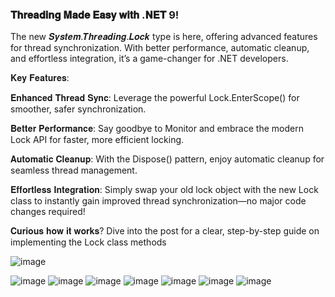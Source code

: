 ### 𝐓𝐡𝐫𝐞𝐚𝐝𝐢𝐧𝐠 𝐌𝐚𝐝𝐞 𝐄𝐚𝐬𝐲 𝐰𝐢𝐭𝐡 .𝐍𝐄𝐓 9!


The new 𝑺𝒚𝒔𝒕𝒆𝒎.𝑻𝒉𝒓𝒆𝒂𝒅𝒊𝒏𝒈.𝑳𝒐𝒄𝒌 type is here, offering advanced features for thread synchronization. With better performance, automatic cleanup, and effortless integration, it’s a game-changer for .NET developers.

𝐊𝐞𝐲 𝐅𝐞𝐚𝐭𝐮𝐫𝐞𝐬:

𝐄𝐧𝐡𝐚𝐧𝐜𝐞𝐝 𝐓𝐡𝐫𝐞𝐚𝐝 𝐒𝐲𝐧𝐜: Leverage the powerful Lock.EnterScope() for smoother, safer synchronization.

𝐁𝐞𝐭𝐭𝐞𝐫 𝐏𝐞𝐫𝐟𝐨𝐫𝐦𝐚𝐧𝐜𝐞: Say goodbye to Monitor and embrace the modern Lock API for faster, more efficient locking.

𝐀𝐮𝐭𝐨𝐦𝐚𝐭𝐢𝐜 𝐂𝐥𝐞𝐚𝐧𝐮𝐩: With the Dispose() pattern, enjoy automatic cleanup for seamless thread management.

𝐄𝐟𝐟𝐨𝐫𝐭𝐥𝐞𝐬𝐬 𝐈𝐧𝐭𝐞𝐠𝐫𝐚𝐭𝐢𝐨𝐧: Simply swap your old lock object with the new Lock class to instantly gain improved thread synchronization—no major code changes required!


𝐂𝐮𝐫𝐢𝐨𝐮𝐬 𝐡𝐨𝐰 𝐢𝐭 𝐰𝐨𝐫𝐤𝐬? Dive into the post for a clear, step-by-step guide on implementing the Lock class methods

![image](https://github.com/user-attachments/assets/e9620cdd-a010-4c12-b359-babde57bb96e)

![image](https://github.com/user-attachments/assets/59c0e8aa-efd5-4cea-9447-bd6c581602e5)
![image](https://github.com/user-attachments/assets/11fbc3cf-b778-46e9-b329-ec28027e7a3e)
![image](https://github.com/user-attachments/assets/1a746505-424f-4dae-82e8-82ad709e8295)
![image](https://github.com/user-attachments/assets/8fc8cc42-1f72-4dde-b65c-fd775f4d3083)
![image](https://github.com/user-attachments/assets/31747a59-0210-4e8d-96f8-4d16c2abf666)
![image](https://github.com/user-attachments/assets/1b96bcee-d6d2-4370-bec5-2d15d7c48e73)
![image](https://github.com/user-attachments/assets/61bc7b2d-fc4b-4c92-9e24-c7d94b1b73cd)

